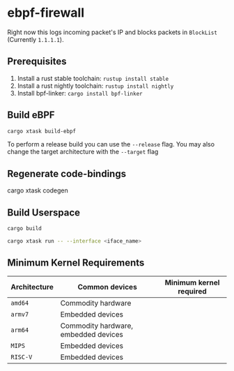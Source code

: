 # ebpf-firewall

Right now this logs incoming packet's IP and blocks packets in `BlockList` (Currently `1.1.1.1`).

## Prerequisites

1. Install a rust stable toolchain: `rustup install stable`
1. Install a rust nightly toolchain: `rustup install nightly`
1. Install bpf-linker: `cargo install bpf-linker`

## Build eBPF

```bash
cargo xtask build-ebpf
```

To perform a release build you can use the `--release` flag.
You may also change the target architecture with the `--target` flag

## Regenerate code-bindings

cargo xtask codegen

## Build Userspace

```bash
cargo build
```


```bash
cargo xtask run -- --interface <iface_name>
```

## Minimum Kernel Requirements

| Architecture | Common devices | Minimum kernel required |
| --- | --- | --- |
| `amd64` | Commodity hardware | |
| `armv7` | Embedded devices | |
| `arm64` | Commodity hardware, embedded devices | |
| `MIPS` | Embedded devices | |
| `RISC-V` | Embedded devices | |
